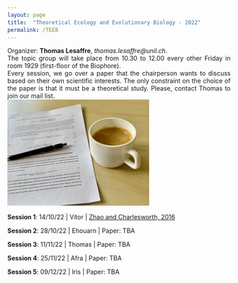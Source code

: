 ```yaml
---
layout: page
title:  "Theoretical Ecology and Evolutionary Biology - 2022"
permalink: /TEEB
---
```


<div class="jumbotron jumbotron-fluid mb-3 pl-0 pt-0 pb-0 bg-white position-relative">
    <div class="h-100 tofront">
        <div class="row justify-content-between">
            <div class="col-md-6 pr-0 pr-md-4 pt-4 pb-4 align-self-center">
                <div class="page-content" style="text-align:justify">
                    Organizer: <b>Thomas Lesaffre</b>, <i>thomas.lesaffre@unil.ch</i>. 
                </div>
                <div class="page-content" style="text-align:justify">
                    The topic group will take place from 10.30 to 12.00 every other Friday 
                    in room 1929 (first-floor of the Biophore). 
                </div>
                <div class="page-content" style="text-align:justify">
                    Every session, we go over a paper that the chairperson wants to discuss based on their own scientific interests.  The only constraint on the choice of the paper is that it must be a theoretical study.  Please, contact Thomas to join our mail list. 
                </div>
            </div>
            <div class="col-md-6 pr-0 align-self-center">
                <img class="rounded" src="/assets/images/topic-group-picture.jpeg" alt="Topic group">
            </div>
        </div>
    </div>
</div>


**Session 1**: 14/10/22 \| Vítor   \| [Zhao and Charlesworth, 2016](/docs/teeb1-2022.pdf) 

**Session 2**: 28/10/22 \| Ehouarn \| Paper: TBA

**Session 3**: 11/11/22 \| Thomas  \|  Paper: TBA 

**Session 4**: 25/11/22 \| Afra    \|  Paper: TBA 

**Session 5**: 09/12/22 \| Iris    \|  Paper: TBA




